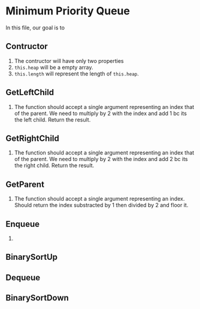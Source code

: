 # Minimum Priority Queue

In this file, our goal is to

## Contructor

1. The contructor will have only two properties
2. `this.heap` will be a empty array.
3. `this.length` will represent the length of `this.heap`.

## GetLeftChild

1. The function should accept a single argument representing an index that of the parent. We need to multiply by 2 with the index and add 1 bc its the left child. Return the result.

## GetRightChild

1. The function should accept a single argument representing an index that of the parent. We need to multiply by 2 with the index and add 2 bc its the right child. Return the result.

## GetParent

1. The function should accept a single argument representing an index. Should return the index substracted by 1 then divided by 2 and floor it.

## Enqueue

1.

## BinarySortUp

## Dequeue

## BinarySortDown
